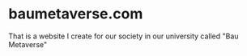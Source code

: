 # baumetaverse.com
That is a website I create for our society in our university called "Bau Metaverse"
